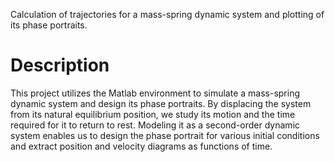Calculation of trajectories for a mass-spring dynamic system and plotting of its phase portraits.

# Description

This project utilizes the Matlab environment to simulate a mass-spring dynamic system and design its phase portraits. By displacing the system from its natural equilibrium position, we study its motion and the time required for it to return to rest. Modeling it as a second-order dynamic system enables us to design the phase portrait for various initial conditions and extract position and velocity diagrams as functions of time.

